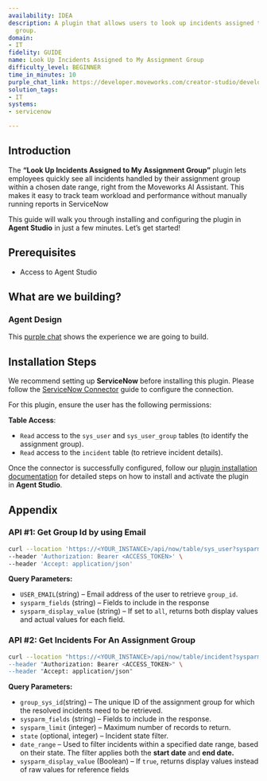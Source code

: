 ```yaml
---
availability: IDEA
description: A plugin that allows users to look up incidents assigned to their assignment
  group.
domain:
- IT
fidelity: GUIDE
name: Look Up Incidents Assigned to My Assignment Group
difficulty_level: BEGINNER
time_in_minutes: 10
purple_chat_link: https://developer.moveworks.com/creator-studio/developer-tools/purple-chat/?conversation=%7B%22messages%22%3A%5B%7B%22parts%22%3A%5B%7B%22richText%22%3A%22Show+me+incidents+assigned+to+my+group%22%7D%5D%2C%22role%22%3A%22user%22%7D%2C%7B%22parts%22%3A%5B%7B%22reasoningSteps%22%3A%5B%7B%22richText%22%3A%22Searching+%3Cb%3EServiceNow%3C%2Fb%3E+for+assignment+groups+for+the+current+user.%22%2C%22status%22%3A%22success%22%7D%5D%7D%2C%7B%22richText%22%3A%22%3Cp%3EI+can+help+with+that.+You+are+a+member+of+the+following+assignment+groups+in+%3Cb%3EServiceNow%3C%2Fb%3E.+Which+group%27s+incidents+would+you+like+to+see%3F%3C%2Fp%3E%22%7D%2C%7B%22buttons%22%3A%5B%7B%22buttonText%22%3A%22IT+Support%22%7D%2C%7B%22buttonText%22%3A%22Network+Operations%22%7D%2C%7B%22buttonText%22%3A%22Hardware+Support%22%7D%5D%7D%2C%7B%22citations%22%3A%5B%7B%22citationTitle%22%3A%22IT+Support%22%2C%22connectorName%22%3A%22servicenow%22%7D%2C%7B%22citationTitle%22%3A%22Network+Operations%22%2C%22connectorName%22%3A%22servicenow%22%7D%2C%7B%22citationTitle%22%3A%22Hardware+Support%22%2C%22connectorName%22%3A%22servicenow%22%7D%5D%7D%5D%2C%22role%22%3A%22assistant%22%7D%2C%7B%22parts%22%3A%5B%7B%22richText%22%3A%22Network+Operations%22%7D%5D%2C%22role%22%3A%22user%22%7D%2C%7B%22parts%22%3A%5B%7B%22reasoningSteps%22%3A%5B%7B%22richText%22%3A%22Searching+%3Cb%3EServiceNow%3C%2Fb%3E+for+incidents+assigned+to+the+%27Network+Operations%27+group.%22%2C%22status%22%3A%22success%22%7D%5D%7D%2C%7B%22richText%22%3A%22%3Cp%3EHere+are+the+incidents+currently+assigned+to+the+%3Cb%3ENetwork+Operations%3C%2Fb%3E+group%3A%3C%2Fp%3E%3Cul%3E%3Cli%3E%3Cb%3EINC0010049%3A+VPN+connectivity+issues%3C%2Fb%3E%3Cul%3E%3Cli%3EPriority%3A+1+-+Critical%3C%2Fli%3E%3Cli%3EState%3A+In+Progress%3C%2Fli%3E%3Cli%3EAssigned+to%3A+Beth+Anglin%3C%2Fli%3E%3C%2Ful%3E%3C%2Fli%3E%3Cli%3E%3Cb%3EINC0010042%3A+Network+switch+unresponsive%3C%2Fb%3E%3Cul%3E%3Cli%3EPriority%3A+2+-+High%3C%2Fli%3E%3Cli%3EState%3A+New%3C%2Fli%3E%3Cli%3EAssigned+to%3A+%3Ci%3EUnassigned%3C%2Fi%3E%3C%2Fli%3E%3C%2Ful%3E%3C%2Fli%3E%3Cli%3E%3Cb%3EINC0010035%3A+Slow+network+performance+in+London+office%3C%2Fb%3E%3Cul%3E%3Cli%3EPriority%3A+3+-+Moderate%3C%2Fli%3E%3Cli%3EState%3A+On+Hold%3C%2Fli%3E%3Cli%3EAssigned+to%3A+Howard+Johnson%3C%2Fli%3E%3C%2Ful%3E%3C%2Fli%3E%3C%2Ful%3E%22%7D%2C%7B%22citations%22%3A%5B%7B%22citationTitle%22%3A%22INC0010049%22%2C%22connectorName%22%3A%22servicenow%22%7D%2C%7B%22citationTitle%22%3A%22INC0010042%22%2C%22connectorName%22%3A%22servicenow%22%7D%2C%7B%22citationTitle%22%3A%22INC0010035%22%2C%22connectorName%22%3A%22servicenow%22%7D%5D%7D%5D%2C%22role%22%3A%22assistant%22%7D%5D%7D
solution_tags:
- IT
systems:
- servicenow

---
```

## Introduction

The **“Look Up Incidents Assigned to My Assignment Group”** plugin lets employees quickly see all incidents handled by their assignment group within a chosen date range, right from the Moveworks AI Assistant. This makes it easy to track team workload and performance without manually running reports in ServiceNow

This guide will walk you through installing and configuring the plugin in **Agent Studio** in just a few minutes. Let’s get started!

## **Prerequisites**

- Access to Agent Studio

## **What are we building?**

### Agent Design

This [purple chat](https://marketplace.moveworks.com/purple-chat?conversation=%7B%22messages%22%3A%5B%7B%22parts%22%3A%5B%7B%22richText%22%3A%22%3Cp%3EI+want+to+see+the+incidents+assigned+to+my+assignment+group.%3C%2Fp%3E%22%7D%5D%2C%22role%22%3A%22user%22%7D%2C%7B%22parts%22%3A%5B%7B%22richText%22%3A%22%3Cp+xmlns%3D%5C%22http%3A%2F%2Fwww.w3.org%2F1999%2Fxhtml%5C%22%3EI+can+look+up+incidents+in+%3Cstrong%3EServiceNow%3C%2Fstrong%3E+for+your+assignment+groups.+By+default%2C+I+will+show+open+incidents+from+the+last+90+days.+Would+you+like+to+see+open+or+resolved+incidents%3F%3C%2Fp%3E%22%7D%5D%2C%22role%22%3A%22assistant%22%7D%2C%7B%22parts%22%3A%5B%7B%22richText%22%3A%22Open+Incidents%22%7D%5D%2C%22role%22%3A%22user%22%7D%2C%7B%22parts%22%3A%5B%7B%22reasoningSteps%22%3A%5B%7B%22richText%22%3A%22%3Cp+xmlns%3D%5C%22http%3A%2F%2Fwww.w3.org%2F1999%2Fxhtml%5C%22%3ESearching+%3Cb%3EServiceNow%3C%2Fb%3E+for+open+incidents+assigned+to+your+groups+from+the+last+90+days.%3C%2Fp%3E%22%2C%22status%22%3A%22success%22%7D%2C%7B%22richText%22%3A%22%3Cp+xmlns%3D%5C%22http%3A%2F%2Fwww.w3.org%2F1999%2Fxhtml%5C%22%3ERetrieving+details+for+the+matching+incidents.%3C%2Fp%3E%22%2C%22status%22%3A%22success%22%7D%5D%7D%2C%7B%22richText%22%3A%22%3Cp+xmlns%3D%5C%22http%3A%2F%2Fwww.w3.org%2F1999%2Fxhtml%5C%22%3EI+found+the+following+open+incidents%3A%3C%2Fp%3E%3Cul+xmlns%3D%5C%22http%3A%2F%2Fwww.w3.org%2F1999%2Fxhtml%5C%22%3E%3Cli%3E%3Cb%3EINC0010234+-+VPN+connection+issues+for+remote+users%3C%2Fb%3E%3Cul%3E%3Cli%3EPriority%3A+2+-+High%3C%2Fli%3E%3Cli%3EState%3A+In+Progress%3C%2Fli%3E%3Cli%3EAssigned+to%3A+David+Miller%3C%2Fli%3E%3C%2Ful%3E%3C%2Fli%3E%3Cli%3E%3Cb%3EINC0010230+-+Email+service+degradation%3C%2Fb%3E%3Cul%3E%3Cli%3EPriority%3A+1+-+Critical%3C%2Fli%3E%3Cli%3EState%3A+New%3C%2Fli%3E%3Cli%3EAssigned+to%3A+Network+Team%3C%2Fli%3E%3C%2Ful%3E%3C%2Fli%3E%3Cli%3E%3Cb%3EINC0010225+-+Shared+drive+access+denied+for+marketing+team%3C%2Fb%3E%3Cul%3E%3Cli%3EPriority%3A+3+-+Moderate%3C%2Fli%3E%3Cli%3EState%3A+On+Hold%3C%2Fli%3E%3Cli%3EAssigned+to%3A+Sarah+Johnson%3C%2Fli%3E%3C%2Ful%3E%3C%2Fli%3E%3Cli%3E%3Cb%3EINC0010221+-+New+hire+laptop+setup+request%3C%2Fb%3E%3Cul%3E%3Cli%3EPriority%3A+4+-+Low%3C%2Fli%3E%3Cli%3EState%3A+In+Progress%3C%2Fli%3E%3Cli%3EAssigned+to%3A+IT+Support%3C%2Fli%3E%3C%2Ful%3E%3C%2Fli%3E%3C%2Ful%3E%22%7D%2C%7B%22citations%22%3A%5B%7B%22citationTitle%22%3A%22INC0010234+-+VPN+connection+issues+for+remote+users%22%2C%22connectorName%22%3A%22servicenow%22%7D%2C%7B%22citationTitle%22%3A%22INC0010230+-+Email+service+degradation%22%2C%22connectorName%22%3A%22servicenow%22%7D%2C%7B%22citationTitle%22%3A%22INC0010225+-+Shared+drive+access+denied+for+marketing+team%22%2C%22connectorName%22%3A%22servicenow%22%7D%2C%7B%22citationTitle%22%3A%22INC0010221+-+New+hire+laptop+setup+request%22%2C%22connectorName%22%3A%22servicenow%22%7D%5D%7D%5D%2C%22role%22%3A%22assistant%22%7D%5D%7D) shows the experience we are going to build.

## **Installation Steps**

We recommend setting up **ServiceNow** before installing this plugin. Please follow the [ServiceNow Connector](https://developer.moveworks.com/marketplace/package/?id=servicenow&hist=home%2Cbrws#how-to-implement) guide to configure the connection.

For this plugin, ensure the user has the following permissions:

**Table Access**:

- `Read` access to the `sys_user` and `sys_user_group` tables (to identify the assignment group).
- `Read` access to the `incident` table (to retrieve incident details).

Once the connector is successfully configured, follow our [plugin installation documentation](https://help.moveworks.com/docs/ai-agent-marketplace-installation) for detailed steps on how to install and activate the plugin in **Agent Studio**.

## **Appendix**

### **API #1: Get Group Id by using Email**

```bash
curl --location 'https://<YOUR_INSTANCE>/api/now/table/sys_user?sysparm_query=user.email=<USER_EMAIL>&sysparm_fields=group,sys_id,user.email&sysparm_display_value=all' \
--header 'Authorization: Bearer <ACCESS_TOKEN>' \
--header 'Accept: application/json'
```

**Query Parameters:**

- `USER_EMAIL`(string) –  Email address of the user to retrieve `group_id`.
- `sysparm_fields` (string) – Fields to include in the response
- `sysparm_display_value` (string) – If set to `all`, returns both display values and actual values for each field.

### **API #2: Get Incidents For An Assignment Group**

```bash
curl --location "https://<YOUR_INSTANCE>/api/now/table/incident?sysparm_query=assignment_group={{group_sys_id}}^{{state}}^{{date_range}}&sysparm_fields=number,short_description,priority,category,caller_id,resolved_by,resolved_at,resolution_notes,state,close_notes&sysparm_limit=100&sysparm_display_value=true \
--header "Authorization: Bearer <ACCESS_TOKEN>" \
--header "Accept: application/json"
```

**Query Parameters:**

- `group_sys_id`(string) – The unique ID of the assignment group for which the resolved incidents need to be retrieved.
- `sysparm_fields` (string) – Fields to include in the response.
- `sysparm_limit` (integer) – Maximum number of records to return.
- `state` (optional, integer) – Incident state filter.
- `date_range` – Used to filter incidents within a specified date range, based on their state. The filter applies both the **start date** and **end date.**
- `sysparm_display_value` (Boolean) – If `true`, returns display values instead of raw values for reference fields
